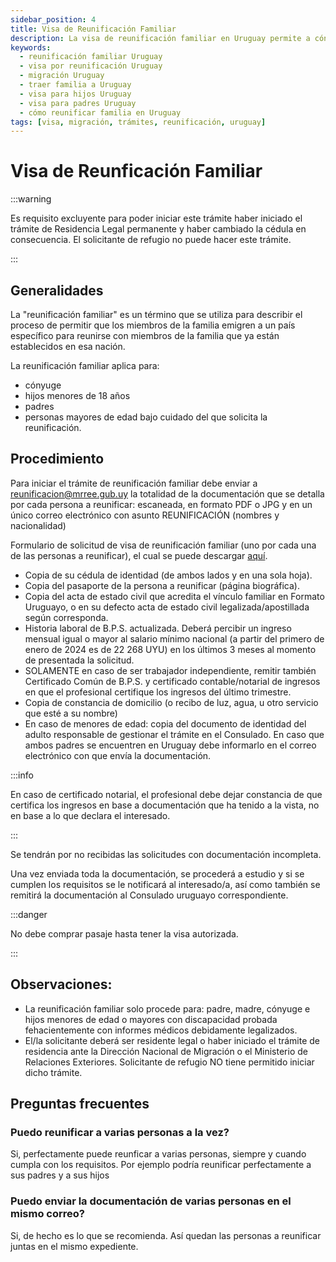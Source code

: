 ```yaml
---
sidebar_position: 4
title: Visa de Reunificación Familiar
description: La visa de reunificación familiar en Uruguay permite a cónyuges, hijos, padres y dependientes reencontrarse con residentes legales. Conocé los requisitos, procedimiento y preguntas frecuentes.
keywords:
  - reunificación familiar Uruguay
  - visa por reunificación Uruguay
  - migración Uruguay
  - traer familia a Uruguay
  - visa para hijos Uruguay
  - visa para padres Uruguay
  - cómo reunificar familia en Uruguay
tags: [visa, migración, trámites, reunificación, uruguay]
---
```


# Visa de Reunficación Familiar

:::warning

Es requisito excluyente para poder iniciar este trámite haber iniciado el trámite de Residencia Legal permanente 
y haber cambiado la cédula en consecuencia. El solicitante de refugio no puede hacer este trámite.

:::

## Generalidades

La "reunificación familiar" es un término que se utiliza para describir el proceso de permitir que los miembros de la familia emigren a un país específico para reunirse con miembros de la familia que ya están establecidos en esa nación. 

La reunificación familiar aplica para:
- cónyuge
- hijos menores de 18 años
- padres
- personas mayores de edad bajo cuidado del que solicita la reunificación.

## Procedimiento

Para iniciar el trámite de reunificación familiar debe enviar a reunificacion@mrree.gub.uy la totalidad de la documentación que se detalla por cada persona a reunificar: escaneada, en formato PDF o JPG y en un único correo electrónico con asunto REUNIFICACIÓN (nombres y nacionalidad)

Formulario de solicitud de visa de reunificación familiar (uno por cada una de las personas a reunificar), el cual se puede descargar [aquí](https://docs.google.com/document/d/1J-cdq9eDMeZejtyAcb6AEyOt2cSTlc3J/edit?rtpof=true&sd=true).
- Copia de su cédula de identidad (de ambos lados y en una sola hoja).
- Copia del pasaporte de la persona a reunificar (página biográfica).
- Copia del acta de estado civil que acredita el vínculo familiar en Formato Uruguayo, o en su defecto acta de estado civil legalizada/apostillada según corresponda.
- Historia laboral de B.P.S. actualizada. Deberá percibir un ingreso mensual igual o mayor al salario mínimo nacional (a partir del primero de enero de 2024 es de 22 268 UYU) en los últimos 3 meses al momento de presentada la solicitud. 
- SOLAMENTE en caso de ser trabajador independiente, remitir también Certificado Común de B.P.S. y certificado contable/notarial de ingresos en que el profesional certifique los ingresos del último trimestre.
- Copia de constancia de domicilio (o recibo de luz, agua, u otro servicio que esté a su nombre)
- En caso de menores de edad: copia del documento de identidad del adulto responsable de gestionar el trámite en el Consulado. En caso que ambos padres se encuentren en Uruguay debe informarlo en el correo electrónico con que envía la documentación.

:::info

En caso de certificado notarial, el profesional debe dejar constancia de que certifica los ingresos en base a documentación que ha tenido a la vista, no en base a lo que declara el interesado.

:::

Se tendrán por no recibidas las solicitudes con documentación incompleta.

Una vez enviada toda la documentación,  se procederá a estudio y si se cumplen los requisitos se le notificará al interesado/a, así como también se remitirá la documentación al Consulado uruguayo correspondiente.

:::danger

No debe comprar pasaje hasta tener la visa autorizada.

:::


## Observaciones: 
- La reunificación familiar solo procede para: padre, madre, cónyuge e hijos menores de edad o mayores con discapacidad probada fehacientemente con informes médicos debidamente legalizados.
- El/la solicitante deberá ser residente legal o haber iniciado el trámite de residencia ante la Dirección Nacional de Migración o el Ministerio de Relaciones Exteriores.  Solicitante de refugio NO  tiene permitido iniciar dicho trámite.

## Preguntas frecuentes

### Puedo reunificar a varias personas a la vez?

Si, perfectamente puede reunficar a varias personas, siempre y cuando cumpla con los requisitos. Por ejemplo podría reunificar perfectamente a sus padres y a sus hijos

### Puedo enviar la documentación de varias personas en el mismo correo?

Si, de hecho es lo que se recomienda. Así quedan las personas a reunificar juntas en el mismo expediente.

